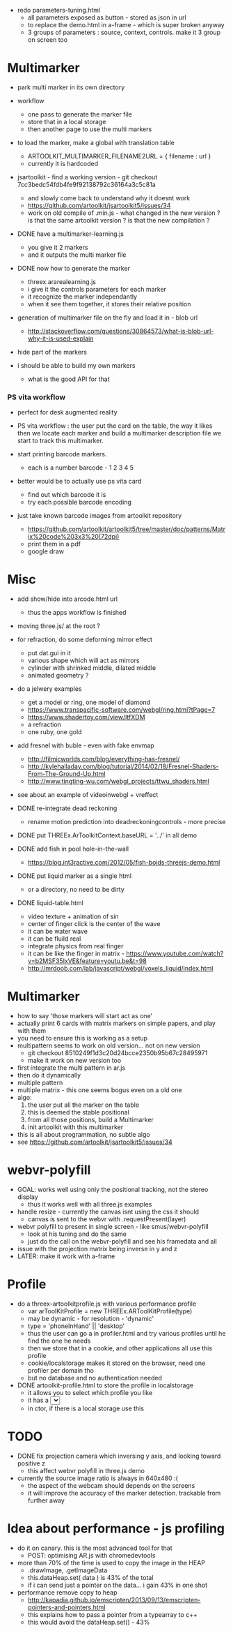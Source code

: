 - redo parameters-tuning.html
  - all parameters exposed as button - stored as json in url
  - to replace the demo.html in a-frame - which is super broken anyway
  - 3 groups of parameters : source, context, controls. make it 3 group on screen too


# Multimarker
- park multi marker in its own directory
- workflow
  - one pass to generate the marker file
  - store that in a local storage
  - then another page to use the multi markers
- to load the marker, make a global with translation table
  - ARTOOLKIT_MULTIMARKER_FILENAME2URL = {
          filename : url
  }
  - currently it is hardcoded
- jsartoolkit - find a working version - git checkout 7cc3bedc54fdb4fe9f92138792c36164a3c5c81a
  - and slowly come back to understand why it doesnt work
  - https://github.com/artoolkit/jsartoolkit5/issues/34
  - work on old compile of .min.js - what changed in the new version ? is that the same artoolkit version ? is that the new compilation ?

- DONE have a multimarker-learning.js
  - you give it 2 markers
  - and it outputs the multi marker file
- DONE now how to generate the marker
  - threex.ararealearning.js
  - i give it the controls parameters for each marker
  - it recognize the marker independantly
  - when it see them together, it stores their relative position
- generation of multimarker file on the fly and load it in - blob url
  - http://stackoverflow.com/questions/30864573/what-is-blob-url-why-it-is-used-explain


- hide part of the markers
- i should be able to build my own markers
  - what is the good API for that



### PS vita workflow
- perfect for desk augmented reality
- PS vita workflow : the user put the card on the table, the way it likes
  then we locate each marker and build a multimarker description file
  we start to track this multimarker.

- start printing barcode markers.
  - each is a number barcode - 1 2 3 4 5
- better would be to actually use ps vita card
  - find out which barcode it is
  - try each possible barcode encoding
- just take known barcode images from artoolkit repository
  - https://github.com/artoolkit/artoolkit5/tree/master/doc/patterns/Matrix%20code%203x3%20(72dpi)
  - print them in a pdf
  - google draw


# Misc
- add show/hide into arcode.html url
  - thus the apps workflow is finished
- moving three.js/ at the root ?  
- for refraction, do some deforming mirror effect
  - put dat.gui in it
  - various shape which will act as mirrors
  - cylinder with shrinked middle, dilated middle
  - animated geometry ?
- do a jelwery examples
  - get a model or ring, one model of diamond
  - https://www.transpacific-software.com/webgl/ring.html?tPage=7
  - https://www.shadertoy.com/view/ltfXDM
  - a refraction
  - one ruby, one gold
- add fresnel with buble - even with fake envmap
  - http://filmicworlds.com/blog/everything-has-fresnel/
  - http://kylehalladay.com/blog/tutorial/2014/02/18/Fresnel-Shaders-From-The-Ground-Up.html
  - http://www.tingting-wu.com/webgl_projects/ttwu_shaders.html
- see about an example of videoinwebgl + vreffect

- DONE re-integrate dead reckoning
  - rename motion prediction into deadreckoningcontrols - more precise


- DONE put THREEx.ArToolkitContext.baseURL = '../' in all demo
- DONE add fish in pool hole-in-the-wall
  - https://blog.int3ractive.com/2012/05/fish-boids-threejs-demo.html
- DONE put liquid marker as a single html
  - or a directory, no need to be dirty
- DONE liquid-table.html
  - video texture + animation of sin 
  - center of finger click is the center of the wave
  - it can be water wave
  - it can be fluild real 
  - integrate physics from real finger
  - it can be like the finger in matrix - https://www.youtube.com/watch?v=b2MSF35IxVE&feature=youtu.be&t=98
  - http://mrdoob.com/lab/javascript/webgl/voxels_liquid/index.html

  
# Multimarker
- how to say 'those markers will start act as one'
- actually print 6 cards with matrix markers on simple papers, and play with them
- you need to ensure this is working as a setup
- multipattern seems to work on old version... not on new version
  - git checkout 8510249f1d3c20d24bcce2350b95b67c28495971
  - make it work on new version too
- first integrate the multi pattern in ar.js
- then do it dynamically
- multiple pattern
- multiple matrix - this one seems bogus even on a old one
- algo: 
  1. the user put all the marker on the table
  2. this is deemed the stable positional
  3. from all those positions, build a Multimarker
  4. init artoolkit with this multimarker
- this is all about programmation, no subtle algo
- see https://github.com/artoolkit/jsartoolkit5/issues/34

# webvr-polyfill
- GOAL: works well using only the positional tracking, not the stereo display
  - thus it works well with all three.js examples
- handle resize - currently the canvas isnt using the css it should
  - canvas is sent to the webvr with .requestPresent(layer)
- webvr polyfill to present in single screen - like smus/webvr-polyfill
  - look at his tuning and do the same
  - just do the call on the webvr-polyfill and see his framedata and all
- issue with the projection matrix being inverse in y and z
- LATER: make it work with a-frame

# Profile
- do a threex-artoolkitprofile.js with various performance profile
  - var arToolKitProfile = new THREEx.ARToolKitProfile(type)
  - may be dynamic - for resolution - 'dynamic'
  - type = 'phoneInHand' || 'desktop'
  - thus the user can go a in profiler.html and try various profiles until he find the one he needs
  - then we store that in a cookie, and other applications all use this profile
  - cookie/localstorage makes it stored on the browser, need one profiler per domain tho
  - but no database and no authentication needed
- DONE artoolkit-profile.html to store the profile in localstorage
  - it allows you to select which profile you like
  - it has a <select> and store it in the storage - desktop-normal - phone-normal - phone-slow - dynamic
  - in ctor, if there is a local storage use this

# TODO
- DONE fix projection camera which inversing y axis, and looking toward positive z
  - this affect webvr polyfill in three.js demo
- currently the source image ratio is always in 640x480 :(
  - the aspect of the webcam should depends on the screens
  - it will improve the accuracy of the marker detection. trackable from further away

# Idea about performance - js profiling
- do it on canary. this is the most advanced tool for that
  - POST: optimising AR.js with chromedevtools
- more than 70% of the time is used to copy the image in the HEAP
  - .drawImage, .getImageData
  - this.dataHeap.set( data ) is 43% of the total
  - if i can send just a pointer on the data... i gain 43% in one shot
- performance remove copy to heap
  - http://kapadia.github.io/emscripten/2013/09/13/emscripten-pointers-and-pointers.html
  - this explains how to pass a pointer from a typearray to c++ 
  - this would avoid the dataHeap.set() - 43%
